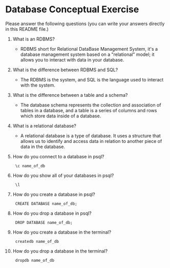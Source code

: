 # Database Conceptual Exercise

Please answer the following questions (you can write your answers directly in this README file.)

1.  What is an RDBMS?

    - RDBMS short for Relational DataBase Management System, it's a database management system based on a "relational" model; it allows you to interact with data in your database.

2.  What is the difference between RDBMS and SQL?

    - The RDBMS is the system, and SQL is the language used to interact with the system.

3.  What is the difference between a table and a schema?

    - The database schema represents the collection and association of tables in a database, and a table is a series of columns and rows which store data inside of a database.

4.  What is a relational database?

    - A relational database is a type of database. It uses a structure that allows us to identify and access data in relation to another piece of data in the database.

5.  How do you connect to a database in psql?

    ```
     \c name_of_db
    ```

6.  How do you show all of your databases in psql?

    ```
     \l
    ```

7.  How do you create a database in psql?

    ```
     CREATE DATABASE name_of_db;
    ```

8.  How do you drop a database in psql?

    ```
     DROP DATABASE name_of_db;
    ```

9.  How do you create a database in the terminal?

    ```
     createdb name_of_db
    ```

10. How do you drop a database in the terminal?
    ```
     dropdb name_of_db
    ```
